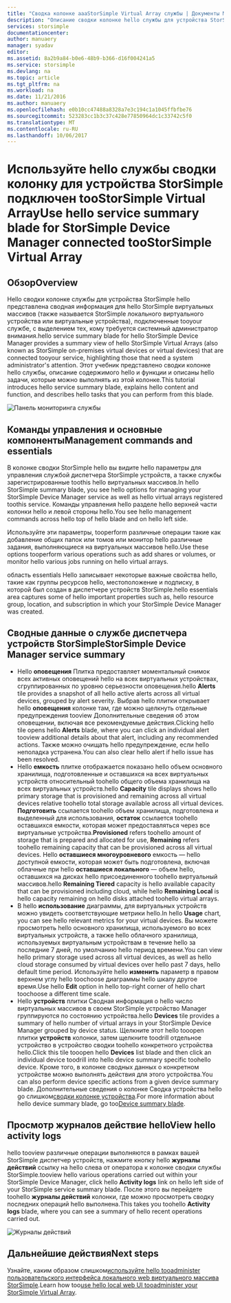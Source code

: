 ```yaml
---
title: "Сводка колонке aaaStorSimple Virtual Array службы | Документы Microsoft"
description: "Описание сводки колонке hello службы для устройства StorSimple и как toouse его работоспособность hello toomonitor виртуального массива StorSimple."
services: storsimple
documentationcenter: 
author: manuaery
manager: syadav
editor: 
ms.assetid: 8a2b9a84-b0e6-48b9-b366-d16f004241a5
ms.service: storsimple
ms.devlang: na
ms.topic: article
ms.tgt_pltfrm: na
ms.workload: na
ms.date: 11/21/2016
ms.author: manuaery
ms.openlocfilehash: e0b10cc47488a8328a7e3c194c1a1045ffbfbe76
ms.sourcegitcommit: 523283cc1b3c37c428e77850964dc1c33742c5f0
ms.translationtype: MT
ms.contentlocale: ru-RU
ms.lasthandoff: 10/06/2017
---
```

# <a name="use-hello-service-summary-blade-for-storsimple-device-manager-connected-toostorsimple-virtual-array"></a><span data-ttu-id="68023-103">Используйте hello службы сводки колонку для устройства StorSimple подключен tooStorSimple Virtual Array</span><span class="sxs-lookup"><span data-stu-id="68023-103">Use hello service summary blade for StorSimple Device Manager connected tooStorSimple Virtual Array</span></span>
## <a name="overview"></a><span data-ttu-id="68023-104">Обзор</span><span class="sxs-lookup"><span data-stu-id="68023-104">Overview</span></span>
<span data-ttu-id="68023-105">Hello сводки колонке службы для устройства StorSimple hello представлена сводная информация для hello StorSimple виртуальных массивов (также называется StorSimple локального виртуального устройства или виртуальные устройства), подключенные tooyour службе, с выделением тех, кому требуется системный администратор внимания.</span><span class="sxs-lookup"><span data-stu-id="68023-105">hello service summary blade for hello StorSimple Device Manager provides a summary view of hello StorSimple Virtual Arrays (also known as StorSimple on-premises virtual devices or virtual devices) that are connected tooyour service, highlighting those that need a system administrator's attention.</span></span> <span data-ttu-id="68023-106">Этот учебник представлено сводки колонке hello службы, описание содержимого hello и функции и описаны hello задачи, которые можно выполнять из этой колонке.</span><span class="sxs-lookup"><span data-stu-id="68023-106">This tutorial introduces hello service summary blade, explains hello content and function, and describes hello tasks that you can perform from this blade.</span></span>

![Панель мониторинга службы](./media/storsimple-virtual-array-service-summary/service-blade.png)

## <a name="management-commands-and-essentials"></a><span data-ttu-id="68023-108">Команды управления и основные компоненты</span><span class="sxs-lookup"><span data-stu-id="68023-108">Management commands and essentials</span></span>
<span data-ttu-id="68023-109">В колонке сводки StorSimple hello вы видите hello параметры для управления службой диспетчера StorSimple устройств, а также службы зарегистрированные toothis hello виртуальных массивов.</span><span class="sxs-lookup"><span data-stu-id="68023-109">In hello StorSimple summary blade, you see hello options for managing your StorSimple Device Manager service as well as hello virtual arrays registered toothis service.</span></span> <span data-ttu-id="68023-110">Команды управления hello разделе hello верхней части колонки hello и левой стороны hello.</span><span class="sxs-lookup"><span data-stu-id="68023-110">You see hello management commands across hello top of hello blade and on hello left side.</span></span>

<span data-ttu-id="68023-111">Используйте эти параметры, tooperform различные операции такие как добавление общих папок или томов или монитор hello различные задания, выполняющиеся на виртуальных массивов hello.</span><span class="sxs-lookup"><span data-stu-id="68023-111">Use these options tooperform various operations such as add shares or volumes, or monitor hello various jobs running on hello virtual arrays.</span></span>

<span data-ttu-id="68023-112">область essentials Hello записывает некоторые важные свойства hello, такие как группы ресурсов hello, местоположение и подписку, в которой был создан в диспетчере устройств StorSimple.</span><span class="sxs-lookup"><span data-stu-id="68023-112">hello essentials area captures some of hello important properties such as, hello resource group, location, and subscription in which your StorSimple Device Manager was created.</span></span>

## <a name="storsimple-device-manager-service-summary"></a><span data-ttu-id="68023-113">Сводные данные о службе диспетчера устройств StorSimple</span><span class="sxs-lookup"><span data-stu-id="68023-113">StorSimple Device Manager service summary</span></span>
* <span data-ttu-id="68023-114">Hello **оповещения** Плитка предоставляет моментальный снимок всех активных оповещений hello на всех виртуальных устройствах, сгруппированных по уровню серьезности оповещения.</span><span class="sxs-lookup"><span data-stu-id="68023-114">hello **Alerts** tile provides a snapshot of all hello active alerts across all virtual devices, grouped by alert severity.</span></span> <span data-ttu-id="68023-115">Выбрав hello плитки открывает hello **оповещения** колонке там, где можно щелкнуть отдельные предупреждения tooview Дополнительные сведения об этом оповещении, включая все рекомендуемые действия.</span><span class="sxs-lookup"><span data-stu-id="68023-115">Clicking hello tile opens hello **Alerts** blade, where you can click an individual alert tooview additional details about that alert, including any recommended actions.</span></span> <span data-ttu-id="68023-116">Также можно очищать hello предупреждение, если hello неполадка устранена.</span><span class="sxs-lookup"><span data-stu-id="68023-116">You can also clear hello alert if hello issue has been resolved.</span></span>
* <span data-ttu-id="68023-117">Hello **емкость** плитке отображается показано hello объем основного хранилища, подготовленные и оставшихся на всех виртуальных устройств относительный toohello общего объема хранилища на всех виртуальных устройств.</span><span class="sxs-lookup"><span data-stu-id="68023-117">hello **Capacity** tile displays shows hello primary storage that is provisioned and remaining across all virtual devices relative toohello total storage available across all virtual devices.</span></span> <span data-ttu-id="68023-118">**Подготовить** ссылается toohello объем хранилища, подготовлена и выделенный для использования, **остаток** ссылается toohello оставшихся емкости, которая может предоставляться через все виртуальные устройства.</span><span class="sxs-lookup"><span data-stu-id="68023-118">**Provisioned** refers toohello amount of storage that is prepared and allocated for use, **Remaining** refers toohello remaining capacity that can be provisioned across all virtual devices.</span></span> <span data-ttu-id="68023-119">Hello **оставшиеся многоуровневого** емкость — hello доступной емкости, которая может быть подготовлена, включая облачные при hello **оставшиеся локального** — объем hello, оставшихся на дисках hello присоединенного toohello виртуальный массивов.</span><span class="sxs-lookup"><span data-stu-id="68023-119">hello **Remaining Tiered** capacity is hello available capacity that can be provisioned including cloud, while hello **Remaining Local** is hello capacity remaining on hello disks attached toohello virtual arrays.</span></span>
* <span data-ttu-id="68023-120">В hello **использование** диаграммы, для виртуальных устройств можно увидеть соответствующие метрики hello.</span><span class="sxs-lookup"><span data-stu-id="68023-120">In hello **Usage** chart, you can see hello relevant metrics for your virtual devices.</span></span> <span data-ttu-id="68023-121">Вы можете просмотреть hello основного хранилища, используемого во всех виртуальных устройств, а также hello облачного хранилища, используемых виртуальным устройствам в течение hello за последние 7 дней, по умолчанию hello период времени.</span><span class="sxs-lookup"><span data-stu-id="68023-121">You can view hello primary storage used across all virtual devices, as well as hello cloud storage consumed by virtual devices over hello past 7 days, hello default time period.</span></span> <span data-ttu-id="68023-122">Используйте hello **изменить** параметр в правом верхнем углу hello toochoose диаграммы hello шкалу другое время.</span><span class="sxs-lookup"><span data-stu-id="68023-122">Use hello **Edit** option in hello top-right corner of hello chart toochoose a different time scale.</span></span>
* <span data-ttu-id="68023-123">Hello **устройств** плитки Сводная информация о hello число виртуальных массивов в своем StorSimple устройство Manager группируются по состоянию устройства.</span><span class="sxs-lookup"><span data-stu-id="68023-123">hello **Devices** tile provides a summary of hello number of virtual arrays in your StorSimple Device Manager grouped by device status.</span></span> <span data-ttu-id="68023-124">Щелкните этот hello tooopen плитки **устройств** колонки, затем щелкните toodrill отдельное устройство в устройство сводки toohello конкретного устройства hello.</span><span class="sxs-lookup"><span data-stu-id="68023-124">Click this tile tooopen hello **Devices** list blade and then click an individual device toodrill into hello device summary specific toohello device.</span></span> <span data-ttu-id="68023-125">Кроме того, в колонке сводных данных о конкретном устройстве можно выполнять действия для этого устройства.</span><span class="sxs-lookup"><span data-stu-id="68023-125">You can also perform device specific actions from a given device summary blade.</span></span> <span data-ttu-id="68023-126">Дополнительные сведения о колонке Сводка устройства hello go слишком[сводки колонке устройства](storsimple-virtual-array-device-summary.md).</span><span class="sxs-lookup"><span data-stu-id="68023-126">For more information about hello device summary blade, go too[Device summary blade](storsimple-virtual-array-device-summary.md).</span></span>

## <a name="view-hello-activity-logs"></a><span data-ttu-id="68023-127">Просмотр журналов действие hello</span><span class="sxs-lookup"><span data-stu-id="68023-127">View hello activity logs</span></span>
<span data-ttu-id="68023-128">hello tooview различные операции выполняются в рамках вашей StorSimple диспетчер устройств, нажмите кнопку hello **журналы действий** ссылку на hello слева от оператора к колонке сводки службы StorSimple.</span><span class="sxs-lookup"><span data-stu-id="68023-128">tooview hello various operations carried out within your StorSimple Device Manager, click hello **Activity logs** link on hello left side of your StorSimple service summary blade.</span></span> <span data-ttu-id="68023-129">После этого вы перейдете toohello **журналы действий** колонки, где можно просмотреть сводку последних операций hello выполнена.</span><span class="sxs-lookup"><span data-stu-id="68023-129">This takes you toohello **Activity logs** blade, where you can see a summary of hello recent operations carried out.</span></span>

![Журналы действий](./media/storsimple-virtual-array-service-summary/activity-log.png)

## <a name="next-steps"></a><span data-ttu-id="68023-131">Дальнейшие действия</span><span class="sxs-lookup"><span data-stu-id="68023-131">Next steps</span></span>
<span data-ttu-id="68023-132">Узнайте, каким образом слишком[используйте hello tooadminister пользовательского интерфейса локального web виртуального массива StorSimple](storsimple-ova-web-ui-admin.md).</span><span class="sxs-lookup"><span data-stu-id="68023-132">Learn how too[use hello local web UI tooadminister your StorSimple Virtual Array](storsimple-ova-web-ui-admin.md).</span></span>

